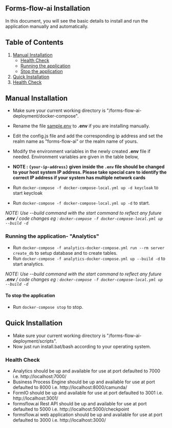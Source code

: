 ## Forms-flow-ai Installation

In this document, you will see the basic details to install and run the application manually and automatically.

## Table of Contents
1. [Manual Installation](#Manual-Installation)
   * [Health Check](#health-check)
   * [Running the application](#Running-the-application)
   * [Stop the application](#To-stop-the-application)
2. [Quick Installation](#Quick-Installtion)
3. [Health Check](#health-check)

   
## Manual Installation

* Make sure your current working directory is "/forms-flow-ai-deployment/docker-compose".
* Rename the file [sample.env](./sample.env) to **.env** if you are installing manually.
* Edit the config.js file and add the corresponding ip address and set the realm name as "forms-flow-ai" or the realm name of yours.
* Modify the environment variables in the newly created **.env** file if needed. Environment variables are given in the table below,
* **NOTE : `{your-ip-address}` given inside the `.env` file should be changed to your host system IP address. Please take special care to identify the correct IP address if your system has multiple network cards**

* Run `docker-compose -f docker-compose-local.yml up -d keycloak` to start keycloak  
* Run `docker-compose -f docker-compose-local.yml up -d` to start.   
                   
*NOTE: Use --build command with the start command to reflect any future **.env** / code changes eg : `docker-compose -f docker-compose-local.yml up --build -d`*


### Running the application- "Analytics"

* Run `docker-compose -f analytics-docker-compose.yml run --rm server create_db` to setup database and to create tables.
* Run `docker-compose -f analytics-docker-compose.yml up --build -d` to start analytics.
   
*NOTE: Use --build command with the start command to reflect any future **.env** / code changes eg : `docker-compose -f docker-compose-local.yml up --build -d`*

#### To stop the application

* Run `docker-compose stop` to stop.


## Quick Installation

* Make sure your current working directory is "/forms-flow-ai-deployment/scripts".
* Now just run install.bat/bash according to your operating system.
  
### Health Check
* Analytics should be up and available for use at port defaulted to 7000 i.e. http://localhost:7000/
* Business Process Engine should be up and available for use at port defaulted to 8000 i.e. http://localhost:8000/camunda/
* FormIO should be up and available for use at port defaulted to 3001 i.e. http://localhost:3001/
* formsflow.ai Rest API should be up and available for use at port defaulted to 5000 i.e. http://localhost:5000/checkpoint
* formsflow.ai web application should be up and available for use at port defaulted to 3000 i.e. http://localhost:3000/


